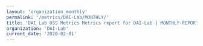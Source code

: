 ```yaml
---
layout: 'organization_monthly'
permalink: '/metrics/DAI-Lab/MONTHLY/'
title: 'DAI Lab OSS Metrics Metrics report for DAI-Lab | MONTHLY-REPORT-2020-02-01'
organization: 'DAI-Lab'
current_date: '2020-02-01'
---
```

